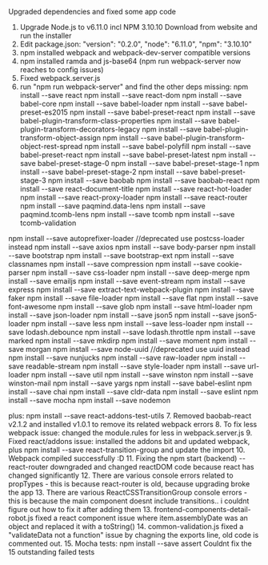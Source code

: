 Upgraded dependencies and fixed some app code

1. Upgrade Node.js to v6.11.0 incl NPM 3.10.10
  Download from website and run the installer
2. Edit package.json:
  "version": "0.2.0",
  "node": "6.11.0",
  "npm": "3.10.10"
3. npm installed webpack and webpack-dev-server compatible versions
4. npm installed ramda and js-base64 (npm run webpack-server now reaches to config issues)
5. Fixed webpack.server.js 
6. run "npm run webpack-server" and find the other deps missing:
  npm install --save react
  npm install --save react-dom
  npm install --save babel-core
  npm install --save babel-loader
  npm install --save babel-preset-es2015
  npm install --save babel-preset-react
  npm install --save babel-plugin-transform-class-properties
  npm install --save babel-plugin-transform-decorators-legacy
  npm install --save babel-plugin-transform-object-assign
  npm install --save babel-plugin-transform-object-rest-spread
  npm install --save babel-polyfill
  npm install --save babel-preset-react
  npm install --save babel-preset-latest
  npm install --save babel-preset-stage-0
  npm install --save babel-preset-stage-1
  npm install --save babel-preset-stage-2
  npm install --save babel-preset-stage-3
  npm install --save baobab
  npm install --save baobab-react
  npm install --save react-document-title
  npm install --save react-hot-loader
  npm install --save react-proxy-loader
  npm install --save react-router
  npm install --save paqmind.data-lens
  npm install --save paqmind.tcomb-lens
  npm install --save tcomb
  npm install --save tcomb-validation

  npm install --save autoprefixer-loader //deprecated use postcss-loader instead
  npm install --save axios
  npm install --save body-parser
  npm install --save bootstrap
  npm install --save bootstrap-ext
  npm install --save classnames
  npm install --save compression
  npm install --save cookie-parser
  npm install --save css-loader
  npm install --save deep-merge
  npm install --save emailjs
  npm install --save event-stream
  npm install --save express
  npm install --save extract-text-webpack-plugin
  npm install --save faker
  npm install --save file-loader
  npm install --save flat
  npm install --save font-awesome
  npm install --save glob
  npm install --save html-loader
  npm install --save json-loader
  npm install --save json5
  npm install --save json5-loader
  npm install --save less
  npm install --save less-loader
  npm install --save lodash.debounce
  npm install --save lodash.throttle
  npm install --save marked
  npm install --save mkdirp
  npm install --save moment
  npm install --save morgan
  npm install --save node-uuid        //deprecated use uuid instead
  npm install --save nunjucks
  npm install --save raw-loader
  npm install --save readable-stream
  npm install --save style-loader
  npm install --save url-loader
  npm install --save util
  npm install --save winston
  npm install --save winston-mail
  npm install --save yargs
  npm install --save babel-eslint
  npm install --save chai
  npm install --save cldr-data
  npm install --save eslint
  npm install --save mocha
  npm install --save nodemon

  plus:
  npm install --save react-addons-test-utils
7.  Removed baobab-react v2.1.2 and installed  v1.0.1 to remove its related webpack errors
8. To fix less webpack issue: changed the module.rules for less in webpack.server.js
9. Fixed react/addons issue: installed the addons bit and updated webpack, plus npm install --save react-transition-group and update the import
10. Webpack compiled successfully :D
11. Fixing the npm start (backend) -- react-router downgraded and changed reactDOM code because react has changed significantly
12. There are various console errors related to propTypes - this is because react-router is old, because upgrading broke the app
13. There are various ReactCSSTransitionGroup console errors - this is because the main <app> component doesnt include transitions.. i couldnt figure out how to fix it after adding them
13. frontend-components-detail-robot.js fixed a react component issue where item.assemblyDate was an object and replaced it with a toString()
14. common-validation.js fixed a "validateData not a function" issue by chagning the exports line, old code is commented out.
15. Mocha tests:
      npm install --save assert
      Couldnt fix the 15 outstanding failed tests